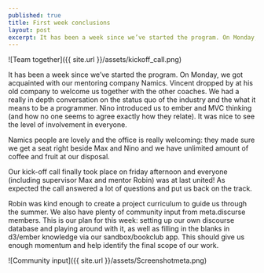 ```yaml
---
published: true
title: First week conclusions
layout: post
excerpt: It has been a week since we’ve started the program. On Monday, we got acquainted with our mentoring company Namics. Vincent dropped by at his old company to welcome us together with the other coaches. We had a really in depth conversation on the status quo of the industry and the what it means to be a programmer. Nino introduced us to ember and MVC thinking (and how no one seems to agree exactly how they relate). It was nice to see the level of involvement in everyone.
---
```


![Team together]({{ site.url }}/assets/kickoff_call.png)


It has been a week since we’ve started the program. On Monday, we got acquainted with our mentoring company Namics. Vincent dropped by at his old company to welcome us together with the other coaches. We had a really in depth conversation on the status quo of the industry and the what it means to be a programmer. Nino introduced us to ember and MVC thinking (and how no one seems to agree exactly how they relate). It was nice to see the level of involvement in everyone.

Namics people are lovely and the office is really welcoming: they made sure we get a seat right beside Max and Nino and we have unlimited amount of coffee and fruit at our disposal.

Our kick-off call finally took place on friday afternoon and everyone (including supervisor Max and mentor Robin) was at last united! As expected the call answered a lot of questions and put us back on the track.

Robin was kind enough to create a project curriculum to guide us through the summer. We also have plenty of community input from meta.discurse members. This is our plan for this week: setting up our own discourse database and playing around with it, as well as filling in the blanks in d3/ember knowledge via our sandbox/bookclub app. This should give us enough momentum and help identify the final scope of our work.

![Community input]({{ site.url }}/assets/Screenshotmeta.png)